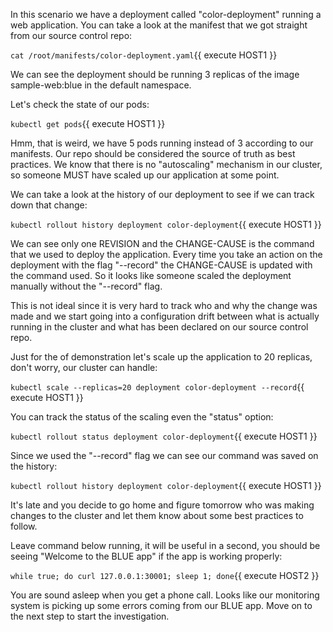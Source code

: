 In this scenario we have a deployment called "color-deployment" running a web application. You can take a look at the manifest that we got straight from our source control repo:

`cat /root/manifests/color-deployment.yaml`{{ execute HOST1 }}

We can see the deployment should be running 3 replicas of the image sample-web:blue in the default namespace.

Let's check the state of our pods:

`kubectl get pods`{{ execute HOST1 }}

Hmm, that is weird, we have 5 pods running instead of 3 according to our manifests. Our repo should be considered the source of truth as best practices. We know that there is no "autoscaling" mechanism in our cluster, so someone MUST have scaled up our application at some point.

We can take a look at the history of our deployment to see if we can track down that change:

`kubectl rollout history deployment color-deployment`{{ execute HOST1 }}

We can see only one REVISION and the CHANGE-CAUSE is the command that we used to deploy the application. Every time you take an action on the deployment with the flag "--record"  the CHANGE-CAUSE is updated with the command used. So it looks like someone scaled the deployment manually without the "--record" flag.

This is not ideal since it is very hard to track who and why the change was made and we start going into a configuration drift between what is actually running in the cluster and what has been declared on our source control repo.

Just for the of demonstration let's scale up the application to 20 replicas, don't worry, our cluster can handle:

`kubectl scale --replicas=20 deployment color-deployment --record`{{ execute HOST1 }}

You can track the status of the scaling even the "status" option:

`kubectl rollout status deployment color-deployment`{{ execute HOST1 }}

Since we used the "--record" flag we can see our command was saved on the history:

`kubectl rollout history deployment color-deployment`{{ execute HOST1 }}

It's late and you decide to go home and figure tomorrow who was making changes to the cluster and let them know about some best practices to follow.

Leave command below running, it will be useful in a second, you should be seeing "Welcome to the BLUE app" if the app is working properly:

`while true; do curl 127.0.0.1:30001; sleep 1; done`{{ execute HOST2 }}

You are sound asleep when you get a phone call. Looks like our monitoring system is picking up some errors coming from our BLUE app. Move on to the next step to start the investigation.
